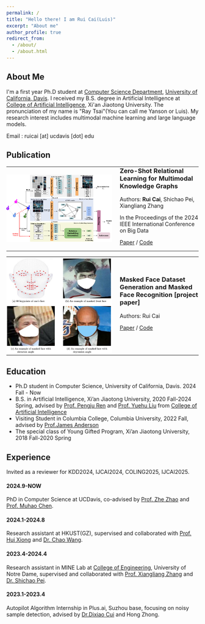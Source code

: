 ```yaml
---
permalink: /
title: "Hello there! I am Rui Cai(Luis)"
excerpt: "About me"
author_profile: true
redirect_from: 
  - /about/
  - /about.html
---
```


## About Me
I'm a first year Ph.D student at [Computer Science Department](https://cs.ucdavis.edu/), [University of California, Davis](https://www.ucdavis.edu/). I received my B.S. degree in Artificial Intelligence at [College of Artificial Intelligence](https://iair.xjtu.edu.cn/), Xi'an Jiaotong University. The pronunciation of my name is "Ray Tsai"(You can call me Yanson or Luis). My research interest includes multimodal machine learning and large language models.

Email : ruicai [at] ucdavis [dot] edu

<div style="display:none">I had a wonderful RA intern at HKUST(GZ), advised by [Prof. Hui Xiong](https://www.hkust-gz.edu.cn/zh/people/hui-xiong/) and [Dr. Chao Wang](https://scholar.google.com/citations?hl=zh-CN&user=j08V64UAAAAJ&view_op=list_works&sortby=pubdate). I was very fortunate to be advised by [Prof. Xiangliang Zhang](https://engineering.nd.edu/faculty/xiangliang-zhang/) and [Dr. Shichao Pei](https://scpei.github.io/) of MINE Lab from [College of Engineering](https://engineering.nd.edu/), University of Notre Dame. I had a one-semester visit in Columbia University and luckily advised by [Prof.James Anderson](http://www.columbia.edu/~ja3451/) and gained a lot form his Convex Optimization course. I spent my wonderful sophomore year advised by [Prof. Pengju Ren](https://gr.xjtu.edu.cn/en/web/pengjuren) from [College of Artificial Intelligence](https://iair.xjtu.edu.cn/), Xi'an Jiaotong University. I was enrolled in Youth Gifted Program of Xi'an Jiaotong University at 2018, and graduated at 2020.</div>

## Publication

<div align="center">
  <table style="border-collapse: collapse; border: none; width: 100%;">
    <tr>
      <td width="55%" style="border: none; padding: 0;">
        <img src="https://raw.githubusercontent.com/luisrui/luisrui.github.io/master/images/MRE_pipeline.png" alt="Paper Pipeline" width="500" height="300" style="max-width: 100%; height: auto;">
      </td>
      <td width="45%" style="border: none; padding: 0 0 0 20px; vertical-align: middle; text-align: left;">
        <div style="display: inline-block; text-align: left;">
          <h3 style="margin-top: 0;">Zero-Shot Relational Learning for Multimodal Knowledge Graphs</h3>
          <p>Authors: <strong>Rui Cai</strong>, Shichao Pei, Xiangliang Zhang</p>
          <p>In the Proceedings of the 2024 IEEE International Conference on Big Data</p>
          <p>
            <a href="https://arxiv.org/pdf/2404.06220.pdf">Paper</a> / 
            <a href="https://github.com/luisrui/Multimodal-Relation-Extrapolation">Code</a>
          </p>
        </div>
      </td>
    </tr>
  </table>
</div>

<div align="center">
  <table style="border-collapse: collapse; border: none; width: 100%;">
    <tr>
      <td width="55%" style="border: none; padding: 0;">
        <img src="https://raw.githubusercontent.com/luisrui/luisrui.github.io/master/images/masked_face_pipeline.png" alt="Paper Pipeline" width="500" height="300" style="max-width: 100%; height: auto;">
      </td>
      <td width="45%" style="border: none; padding: 0 0 0 20px; vertical-align: middle; text-align: left;">
        <div style="display: inline-block; text-align: left;">
          <h3 style="margin-top: 0;">Masked Face Dataset Generation and Masked Face Recognition [project paper]</h3>
          <p>Authors: Rui Cai</p>
          <p>
            <a href="https://arxiv.org/pdf/2311.07475v1">Paper</a> /
            <a href="https://github.com/luisrui/Seeing-AI-System">Code</a>
          </p>
        </div>
      </td>
    </tr>
  </table>
</div>

## Education
+ Ph.D student in Computer Science, University of California, Davis. 2024 Fall - Now
+ B.S. in Artificial Intelligence, Xi’an Jiaotong University, 2020 Fall-2024 Spring, advised by [Prof. Pengju Ren](https://gr.xjtu.edu.cn/en/web/pengjuren) and [Prof. Yuehu Liu]([https://gr.xjtu.edu.cn/en/web/liuyh]) from [College of Artificial Intelligence](https://iair.xjtu.edu.cn/)
+ Visiting Student in Columbia College, Columbia University, 2022 Fall, advised by [Prof.James Anderson](http://www.columbia.edu/~ja3451/)
+ The special class of Young Gifted Program, Xi’an Jiaotong University, 2018 Fall-2020 Spring

## Experience
Invited as a reviewer for KDD2024, IJCAI2024, COLING2025, IJCAI2025.

#### 2024.9-NOW

PhD in Computer Science at UCDavis, co-advised by [Prof. Zhe Zhao](https://sites.google.com/view/zhezhao) and [Prof. Muhao Chen](https://muhaochen.github.io/). 

#### 2024.1-2024.8

Research assistant at HKUST(GZ), supervised and collaborated with [Prof. Hui Xiong]([https://scholar.google.com/citations?user=cVDF1tkAAAAJ&hl=en]) and [Dr. Chao Wang](https://scholar.google.com/citations?hl=zh-CN&user=j08V64UAAAAJ&view_op=list_works&sortby=pubdate).

#### 2023.4-2024.4

Research assistant in MINE Lab at [College of Engineering](https://engineering.nd.edu/), University of Notre Dame, supervised 
and collaborated with [Prof. Xiangliang Zhang](https://engineering.nd.edu/faculty/xiangliang-zhang/) and [Dr. Shichao Pei](https://scpei.github.io/).

#### 2023.1-2023.4

Autopilot Algorithm Internship in Plus.ai, Suzhou base, focusing on noisy sample detection, advised by [Dr.Dixiao Cui](https://www.linkedin.com/in/dixiaocui/) and Hong Zhong.
